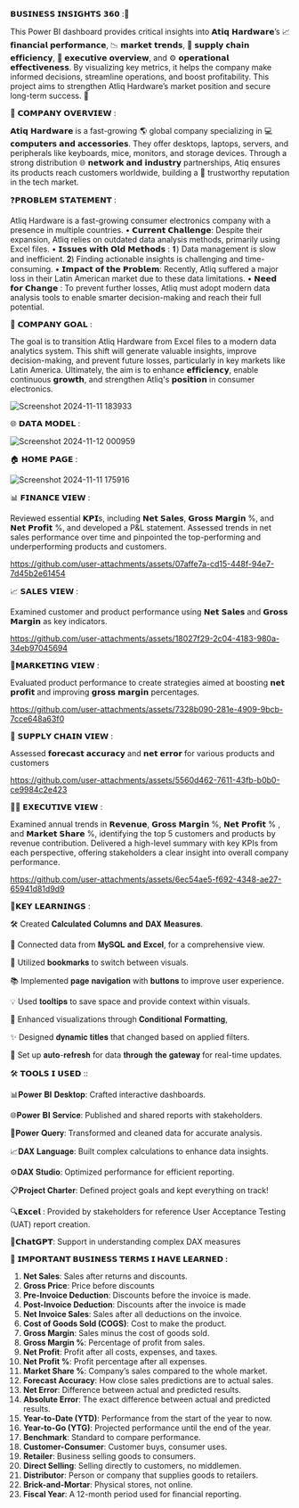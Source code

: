 𝗕𝗨𝗦𝗜𝗡𝗘𝗦𝗦 𝗜𝗡𝗦𝗜𝗚𝗛𝗧𝗦 𝟯𝟲𝟬 :🚀

This Power BI dashboard provides critical insights into 𝗔𝘁𝗶𝗾 𝗛𝗮𝗿𝗱𝘄𝗮𝗿𝗲’s 📈 𝗳𝗶𝗻𝗮𝗻𝗰𝗶𝗮𝗹 𝗽𝗲𝗿𝗳𝗼𝗿𝗺𝗮𝗻𝗰𝗲, 📉 𝗺𝗮𝗿𝗸𝗲𝘁 𝘁𝗿𝗲𝗻𝗱𝘀, 🔗 𝘀𝘂𝗽𝗽𝗹𝘆 𝗰𝗵𝗮𝗶𝗻 𝗲𝗳𝗳𝗶𝗰𝗶𝗲𝗻𝗰𝘆, 👥 𝗲𝘅𝗲𝗰𝘂𝘁𝗶𝘃𝗲 𝗼𝘃𝗲𝗿𝘃𝗶𝗲𝘄, and ⚙️ 𝗼𝗽𝗲𝗿𝗮𝘁𝗶𝗼𝗻𝗮𝗹 𝗲𝗳𝗳𝗲𝗰𝘁𝗶𝘃𝗲𝗻𝗲𝘀𝘀. By visualizing key metrics, it helps the company make informed decisions, streamline operations, and boost profitability. This project aims to strengthen Atliq Hardware’s market position and secure long-term success. 🌟

🏢 𝗖𝗢𝗠𝗣𝗔𝗡𝗬 𝗢𝗩𝗘𝗥𝗩𝗜𝗘𝗪 :

𝗔𝘁𝗶𝗾 𝗛𝗮𝗿𝗱𝘄𝗮𝗿𝗲 is a fast-growing 🌎 global company specializing in 💻 𝗰𝗼𝗺𝗽𝘂𝘁𝗲𝗿𝘀 𝗮𝗻𝗱 𝗮𝗰𝗰𝗲𝘀𝘀𝗼𝗿𝗶𝗲𝘀. They offer desktops, laptops, servers, and peripherals like keyboards, mice, monitors, and storage devices. Through a strong distribution 🌐 𝗻𝗲𝘁𝘄𝗼𝗿𝗸 𝗮𝗻𝗱 𝗶𝗻𝗱𝘂𝘀𝘁𝗿𝘆 partnerships, Atiq ensures its products reach customers worldwide, building a 🤝 trustworthy reputation in the tech market.

❓𝗣𝗥𝗢𝗕𝗟𝗘𝗠 𝗦𝗧𝗔𝗧𝗘𝗠𝗘𝗡𝗧 :

  Atliq Hardware is a fast-growing consumer electronics company with a presence in multiple countries.
                                                • 𝗖𝘂𝗿𝗿𝗲𝗻𝘁 𝗖𝗵𝗮𝗹𝗹𝗲𝗻𝗴𝗲: Despite their expansion, Atliq relies on outdated data analysis methods, primarily using Excel files.
              • 𝗜𝘀𝘀𝘂𝗲𝘀 𝘄𝗶𝘁𝗵 𝗢𝗹𝗱 𝗠𝗲𝘁𝗵𝗼𝗱𝘀 :    𝟏) Data management is slow and inefficient.        𝟐) Finding actionable insights is challenging and time-consuming.
              • 𝗜𝗺𝗽𝗮𝗰𝘁 𝗼𝗳 𝘁𝗵𝗲 𝗣𝗿𝗼𝗯𝗹𝗲𝗺: Recently, Atliq suffered a major loss in their Latin American market due to these data limitations.
              • 𝗡𝗲𝗲𝗱 𝗳𝗼𝗿 𝗖𝗵𝗮𝗻𝗴𝗲 : To prevent further losses, Atliq must adopt modern data analysis tools to enable smarter decision-making and reach their full potential.

🎯 𝗖𝗢𝗠𝗣𝗔𝗡𝗬 𝗚𝗢𝗔𝗟 :

The goal is to transition Atliq Hardware from Excel files to a modern data analytics system. This shift will generate valuable insights, improve decision-making, and prevent future losses, particularly in key markets like Latin America. Ultimately, the aim is to enhance  𝗲𝗳𝗳𝗶𝗰𝗶𝗲𝗻𝗰𝘆, enable continuous  𝗴𝗿𝗼𝘄𝘁𝗵, and strengthen Atliq's 𝗽𝗼𝘀𝗶𝘁𝗶𝗼𝗻 in consumer electronics.

![Screenshot 2024-11-11 183933](https://github.com/user-attachments/assets/cb625957-9b43-4bda-8ad3-e60a040ba57f) 

🌐 𝗗𝗔𝗧𝗔 𝗠𝗢𝗗𝗘𝗟 :

![Screenshot 2024-11-12 000959](https://github.com/user-attachments/assets/45ee3e74-5f06-4d7f-a721-ddd6e154df3b)

🏠 𝗛𝗢𝗠𝗘 𝗣𝗔𝗚𝗘 :

![Screenshot 2024-11-11 175916](https://github.com/user-attachments/assets/6f778d0b-305d-4599-a832-13b3dbc902d7) 

📊 𝗙𝗜𝗡𝗔𝗡𝗖𝗘 𝗩𝗜𝗘𝗪 :

Reviewed essential 𝗞𝗣𝗜s, including 𝗡𝗲𝘁 𝗦𝗮𝗹𝗲𝘀, 𝗚𝗿𝗼𝘀𝘀 𝗠𝗮𝗿𝗴𝗶𝗻 %, and 𝗡𝗲𝘁 𝗣𝗿𝗼𝗳𝗶𝘁 %, and developed a P&L statement. Assessed trends in net sales performance over time and pinpointed the top-performing and underperforming products and customers.

https://github.com/user-attachments/assets/07affe7a-cd15-448f-94e7-7d45b2e61454

📈 𝗦𝗔𝗟𝗘𝗦 𝗩𝗜𝗘𝗪 :

Examined customer and product performance using 𝗡𝗲𝘁 𝗦𝗮𝗹𝗲𝘀 and 𝗚𝗿𝗼𝘀𝘀 𝗠𝗮𝗿𝗴𝗶𝗻 as key indicators.

https://github.com/user-attachments/assets/18027f29-2c04-4183-980a-34eb97045694

💸𝗠𝗔𝗥𝗞𝗘𝗧𝗜𝗡𝗚 𝗩𝗜𝗘𝗪 :

Evaluated product performance to create strategies aimed at boosting  𝗻𝗲𝘁 𝗽𝗿𝗼𝗳𝗶𝘁 and improving  𝗴𝗿𝗼𝘀𝘀 𝗺𝗮𝗿𝗴𝗶𝗻 percentages.

https://github.com/user-attachments/assets/7328b090-281e-4909-9bcb-7cce648a63f0

🚚 𝗦𝗨𝗣𝗣𝗟𝗬 𝗖𝗛𝗔𝗜𝗡 𝗩𝗜𝗘𝗪 :

Assessed  𝗳𝗼𝗿𝗲𝗰𝗮𝘀𝘁 𝗮𝗰𝗰𝘂𝗿𝗮𝗰𝘆 and 𝗻𝗲𝘁 𝗲𝗿𝗿𝗼𝗿 for various products and customers

https://github.com/user-attachments/assets/5560d462-7611-43fb-b0b0-ce9984c2e423

👩‍💻 𝗘𝗫𝗘𝗖𝗨𝗧𝗜𝗩𝗘 𝗩𝗜𝗘𝗪 :

Examined annual trends in 𝗥𝗲𝘃𝗲𝗻𝘂𝗲, 𝗚𝗿𝗼𝘀𝘀 𝗠𝗮𝗿𝗴𝗶𝗻 %, 𝗡𝗲𝘁 𝗣𝗿𝗼𝗳𝗶𝘁 % , and 𝗠𝗮𝗿𝗸𝗲𝘁 𝗦𝗵𝗮𝗿𝗲 %, identifying the top 5 customers and products by revenue contribution. Delivered a high-level summary with key KPIs from each perspective, offering stakeholders a clear insight into overall company performance.

https://github.com/user-attachments/assets/6ec54ae5-f692-4348-ae27-65941d81d9d9

📍𝗞𝗘𝗬 𝗟𝗘𝗔𝗥𝗡𝗜𝗡𝗚𝗦 :

🛠️ Created 𝐂𝐚𝐥𝐜𝐮𝐥𝐚𝐭𝐞𝐝 𝐂𝐨𝐥𝐮𝐦𝐧𝐬 𝐚𝐧𝐝 𝐃𝐀𝐗 𝐌𝐞𝐚𝐬𝐮𝐫𝐞𝐬.

🔗 Connected data from 𝐌𝐲𝐒𝐐𝐋 𝐚𝐧𝐝 𝐄𝐱𝐜𝐞𝐥, for a comprehensive view.

📖 Utilized 𝐛𝐨𝐨𝐤𝐦𝐚𝐫𝐤𝐬 to switch between visuals.

📚 Implemented 𝐩𝐚𝐠𝐞 𝐧𝐚𝐯𝐢𝐠𝐚𝐭𝐢𝐨𝐧 with 𝐛𝐮𝐭𝐭𝐨𝐧𝐬 to improve user experience.

💡 Used 𝐭𝐨𝐨𝐥𝐭𝐢𝐩𝐬 to save space and provide context within visuals.

🎨 Enhanced visualizations through 𝐂𝐨𝐧𝐝𝐢𝐭𝐢𝐨𝐧𝐚𝐥 𝐅𝐨𝐫𝐦𝐚𝐭𝐭𝐢𝐧𝐠,

✨ Designed 𝐝𝐲𝐧𝐚𝐦𝐢𝐜 𝐭𝐢𝐭𝐥𝐞𝐬 that changed based on applied filters.

🔄 Set up 𝐚𝐮𝐭𝐨-𝐫𝐞𝐟𝐫𝐞𝐬𝐡 for data 𝐭𝐡𝐫𝐨𝐮𝐠𝐡 𝐭𝐡𝐞 𝐠𝐚𝐭𝐞𝐰𝐚𝐲 for real-time updates.



🛠️ 𝗧𝗢𝗢𝗟𝗦 𝗜 𝗨𝗦𝗘𝗗 ::

📊𝐏𝐨𝐰𝐞𝐫 𝐁𝐈 𝐃𝐞𝐬𝐤𝐭𝐨𝐩: Crafted interactive dashboards.

🌐𝐏𝐨𝐰𝐞𝐫 𝐁𝐈 𝐒𝐞𝐫𝐯𝐢𝐜𝐞: Published and shared reports with stakeholders.

🔄𝐏𝐨𝐰𝐞𝐫 𝐐𝐮𝐞𝐫𝐲: Transformed and cleaned data for accurate analysis.

📈𝐃𝐀𝐗 𝐋𝐚𝐧𝐠𝐮𝐚𝐠𝐞: Built complex calculations to enhance data insights.

⚙️𝐃𝐀𝐗 𝐒𝐭𝐮𝐝𝐢𝐨: Optimized performance for efficient reporting.

📋𝐏𝐫𝐨𝐣𝐞𝐜𝐭 𝐂𝐡𝐚𝐫𝐭𝐞𝐫: Defined project goals and kept everything on track! 

🔍𝗘𝘅𝗰𝗲𝗹 : Provided by stakeholders for reference User Acceptance Testing (UAT) report creation.

🤝𝗖𝗵𝗮𝘁𝗚𝗣𝗧: Support in understanding complex DAX measures



📝 **𝗜𝗠𝗣𝗢𝗥𝗧𝗔𝗡𝗧 𝗕𝗨𝗦𝗜𝗡𝗘𝗦𝗦 𝗧𝗘𝗥𝗠𝗦 𝗜 𝗛𝗔𝗩𝗘 𝗟𝗘𝗔𝗥𝗡𝗘𝗗 :**


1.  **Net Sales**:  Sales after returns and discounts.
2.  **Gross Price**:  Price before discounts
3.  **Pre-Invoice Deduction**:  Discounts before the invoice is made.
5.  **Post-Invoice Deduction**:  Discounts after the invoice is made
6.  **Net Invoice Sales**:  Sales after all deductions on the invoice.
7.  **Cost of Goods Sold (COGS)**:  Cost to make the product.
8.  **Gross Margin**:  Sales minus the cost of goods sold.
9.  **Gross Margin %**:  Percentage of profit from sales.
10. **Net Profit**:  Profit after all costs, expenses, and taxes.
11. **Net Profit %**:  Profit percentage after all expenses.
12. **Market Share %**:  Company’s sales compared to the whole market.
13. **Forecast Accuracy**:  How close sales predictions are to actual sales.
14. **Net Error**:  Difference between actual and predicted results.
15. **Absolute Error**:  The exact difference between actual and predicted results.
16. **Year-to-Date (YTD)**:  Performance from the start of the year to now.
17. **Year-to-Go (YTG)**:  Projected performance until the end of the year.
18. **Benchmark**:  Standard to compare performance.
19. **Customer-Consumer**:  Customer buys, consumer uses.
20. **Retailer**:  Business selling goods to consumers.
21. **Direct Selling**:  Selling directly to customers, no middlemen.
22. **Distributor**:  Person or company that supplies goods to retailers.
23. **Brick-and-Mortar**:  Physical stores, not online.
24. **Fiscal Year**:  A 12-month period used for financial reporting.





























